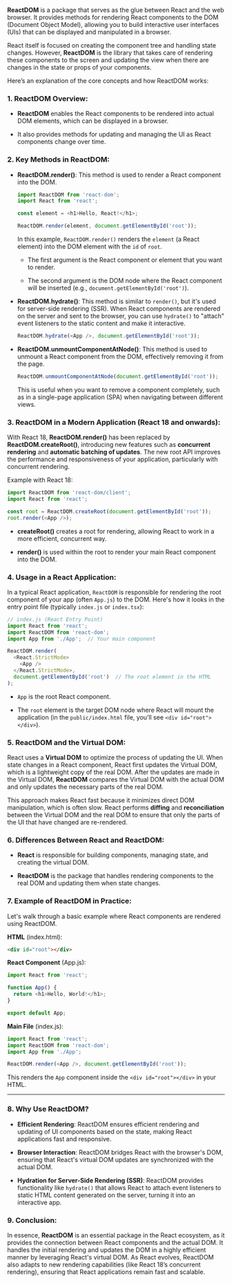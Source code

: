 **ReactDOM** is a package that serves as the glue between React and the web browser. It provides methods for rendering React components to the DOM (Document Object Model), allowing you to build interactive user interfaces (UIs) that can be displayed and manipulated in a browser.

React itself is focused on creating the component tree and handling state changes. However, **ReactDOM** is the library that takes care of rendering these components to the screen and updating the view when there are changes in the state or props of your components.

Here’s an explanation of the core concepts and how ReactDOM works:

### 1. **ReactDOM Overview:**

- **ReactDOM** enables the React components to be rendered into actual DOM elements, which can be displayed in a browser.
    
- It also provides methods for updating and managing the UI as React components change over time.
    

### 2. **Key Methods in ReactDOM:**

- **ReactDOM.render()**: This method is used to render a React component into the DOM.
    
    ```js
    import ReactDOM from 'react-dom';
    import React from 'react';
    
    const element = <h1>Hello, React!</h1>;
    
    ReactDOM.render(element, document.getElementById('root'));
    ```
    
    In this example, `ReactDOM.render()` renders the `element` (a React element) into the DOM element with the `id` of `root`.
    
    - The first argument is the React component or element that you want to render.
        
    - The second argument is the DOM node where the React component will be inserted (e.g., `document.getElementById('root')`).
        
- **ReactDOM.hydrate()**: This method is similar to `render()`, but it's used for server-side rendering (SSR). When React components are rendered on the server and sent to the browser, you can use `hydrate()` to "attach" event listeners to the static content and make it interactive.
    
    ```js
    ReactDOM.hydrate(<App />, document.getElementById('root'));
    ```
    
- **ReactDOM.unmountComponentAtNode()**: This method is used to unmount a React component from the DOM, effectively removing it from the page.
    
    ```js
    ReactDOM.unmountComponentAtNode(document.getElementById('root'));
    ```
    
    This is useful when you want to remove a component completely, such as in a single-page application (SPA) when navigating between different views.
    

### 3. **ReactDOM in a Modern Application (React 18 and onwards)**:

With React 18, **ReactDOM.render()** has been replaced by **ReactDOM.createRoot()**, introducing new features such as **concurrent rendering** and **automatic batching of updates**. The new root API improves the performance and responsiveness of your application, particularly with concurrent rendering.

Example with React 18:

```js
import ReactDOM from 'react-dom/client';
import React from 'react';

const root = ReactDOM.createRoot(document.getElementById('root'));
root.render(<App />);
```

- **createRoot()** creates a root for rendering, allowing React to work in a more efficient, concurrent way.
    
- **render()** is used within the root to render your main React component into the DOM.
    

### 4. **Usage in a React Application:**

In a typical React application, `ReactDOM` is responsible for rendering the root component of your app (often `App.js`) to the DOM. Here's how it looks in the entry point file (typically `index.js` or `index.tsx`):

```js
// index.js (React Entry Point)
import React from 'react';
import ReactDOM from 'react-dom';
import App from './App';  // Your main component

ReactDOM.render(
  <React.StrictMode>
    <App />
  </React.StrictMode>,
  document.getElementById('root')  // The root element in the HTML
);
```

- `App` is the root React component.
    
- The `root` element is the target DOM node where React will mount the application (in the `public/index.html` file, you’ll see `<div id="root"></div>`).
    

### 5. **ReactDOM and the Virtual DOM:**

React uses a **Virtual DOM** to optimize the process of updating the UI. When state changes in a React component, React first updates the Virtual DOM, which is a lightweight copy of the real DOM. After the updates are made in the Virtual DOM, **ReactDOM** compares the Virtual DOM with the actual DOM and only updates the necessary parts of the real DOM.

This approach makes React fast because it minimizes direct DOM manipulation, which is often slow. React performs **diffing** and **reconciliation** between the Virtual DOM and the real DOM to ensure that only the parts of the UI that have changed are re-rendered.

### 6. **Differences Between React and ReactDOM:**

- **React** is responsible for building components, managing state, and creating the virtual DOM.
    
- **ReactDOM** is the package that handles rendering components to the real DOM and updating them when state changes.
    

### 7. **Example of ReactDOM in Practice:**

Let's walk through a basic example where React components are rendered using ReactDOM.

**HTML** (index.html):

```html
<div id="root"></div>
```

**React Component** (App.js):

```js
import React from 'react';

function App() {
  return <h1>Hello, World!</h1>;
}

export default App;
```

**Main File** (index.js):

```js
import React from 'react';
import ReactDOM from 'react-dom';
import App from './App';

ReactDOM.render(<App />, document.getElementById('root'));
```

This renders the `App` component inside the `<div id="root"></div>` in your HTML.

---

### 8. **Why Use ReactDOM?**

- **Efficient Rendering**: ReactDOM ensures efficient rendering and updating of UI components based on the state, making React applications fast and responsive.
    
- **Browser Interaction**: ReactDOM bridges React with the browser's DOM, ensuring that React's virtual DOM updates are synchronized with the actual DOM.
    
- **Hydration for Server-Side Rendering (SSR)**: ReactDOM provides functionality like `hydrate()` that allows React to attach event listeners to static HTML content generated on the server, turning it into an interactive app.
    

### 9. **Conclusion:**

In essence, **ReactDOM** is an essential package in the React ecosystem, as it provides the connection between React components and the actual DOM. It handles the initial rendering and updates the DOM in a highly efficient manner by leveraging React's virtual DOM. As React evolves, ReactDOM also adapts to new rendering capabilities (like React 18’s concurrent rendering), ensuring that React applications remain fast and scalable.